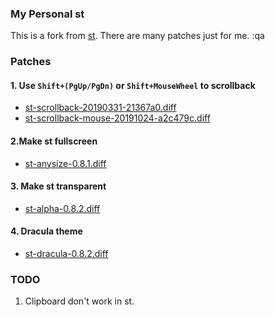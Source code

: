 ### My Personal st
This is a fork from [st](https://st.suckless.org). There are many patches just for me.
:qa

### Patches
#### 1. Use `Shift+(PgUp/PgDn)` or `Shift+MouseWheel` to scrollback
- [st-scrollback-20190331-21367a0.diff](https://st.suckless.org/patches/scrollback/st-scrollback-20190331-21367a0.diff)
- [st-scrollback-mouse-20191024-a2c479c.diff](https://st.suckless.org/patches/scrollback/st-scrollback-mouse-20191024-a2c479c.diff)

#### 2.Make st fullscreen
- [st-anysize-0.8.1.diff](https://st.suckless.org/patches/anysize/st-anysize-0.8.1.diff)

#### 3. Make st transparent
- [st-alpha-0.8.2.diff](https://st.suckless.org/patches/alpha/st-alpha-0.8.2.diff)

#### 4. Dracula theme
- [st-dracula-0.8.2.diff](https://st.suckless.org/patches/dracula/st-dracula-0.8.2.diff)

### TODO
1. Clipboard don't work in st.
